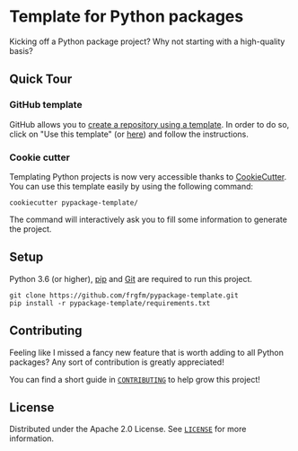 # Template for Python packages


Kicking off a Python package project? Why not starting with a high-quality basis?


## Quick Tour

### GitHub template

GitHub allows you to [create a repository using a template](https://docs.github.com/en/repositories/creating-and-managing-repositories/creating-a-repository-from-a-template). In order to do so, click on "Use this template" (or [here](https://github.com/frgfm/pyproject-template/generate)) and follow the instructions.


### Cookie cutter

Templating Python projects is now very accessible thanks to [CookieCutter](https://github.com/cookiecutter/cookiecutter). You can use this template easily by using the following command:

```shell
cookiecutter pypackage-template/
```

The command will interactively ask you to fill some information to generate the project.


## Setup

Python 3.6 (or higher), [pip](https://pip.pypa.io/en/stable/) and [Git](https://git-scm.com/) are required to run this project.

```shell
git clone https://github.com/frgfm/pypackage-template.git
pip install -r pypackage-template/requirements.txt
```

## Contributing

Feeling like I missed a fancy new feature that is worth adding to all Python packages? Any sort of contribution is greatly appreciated!

You can find a short guide in [`CONTRIBUTING`](CONTRIBUTING) to help grow this project!



## License

Distributed under the Apache 2.0 License. See [`LICENSE`](LICENSE) for more information.
